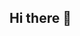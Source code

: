 ## Hi there 👋

<!--
**Nolle-MW/Nolle-MW** is a ✨ _special_ ✨ repository because its `README.md` (this file) appears on your GitHub profile.

!THIS PROFILE IS FOR PONYTOWN!
Nolle/Alixx/Will
He/They/It
[https:nollewatching.straw.page](https://straw.page/make?id=nollewatching)






